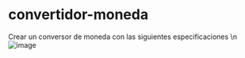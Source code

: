 # convertidor-moneda
Crear un conversor de moneda con las siguientes especificaciones \n
![image](https://github.com/user-attachments/assets/e8c1bc52-9aef-44e5-ba5d-2f24bdc3953d)

